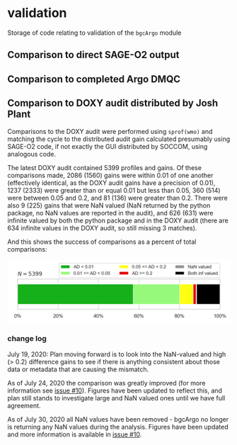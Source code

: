 # validation

Storage of code relating to validation of the `bgcArgo` module

## Comparison to direct SAGE-O2 output

## Comparison to completed Argo DMQC

## Comparison to DOXY audit distributed by Josh Plant

Comparisons to the DOXY audit were performed using `sprof(wmo)` and matching
the cycle to the distributed audit gain calculated presumably using SAGE-O2
code, if not exactly the GUI distributed by SOCCOM, using analogous code.

The latest DOXY audit contained 5399 profiles and gains. Of these comparisons
made, 2086 (1560) gains were within 0.01 of one another (effectively identical, as
the DOXY audit gains have a precision of 0.01), 1237 (2333) were greater than or
equal 0.01 but less than 0.05, 360 (514) were between 0.05 and 0.2, and 81 (136) were
greater than 0.2. There were also 9 (225) gains that were NaN valued (NaN returned
by the python package, no NaN values are reported in the audit), and 626 (631) were
infinite valued by both the python package and in the DOXY audit (there are
634 infinite values in the DOXY audit, so still missing 3 matches).

And this shows the success of comparisons as a percent of total comparisons:

![Percent of comparison](https://raw.githubusercontent.com/ArgoCanada/BGC-QC/master/figures/doxy_audit/DOXY_audit_comparison_breakdown_20200920.png)

### change log

July 19, 2020: Plan moving forward is to look into the NaN-valued and high (> 0.2) difference
gains to see if there is anything consistent about those data or metadata
that are causing the mismatch.

As of July 24, 2020 the comparison was greatly improved (for more information
see [issue #10](https://github.com/ArgoCanada/BGC-QC/issues/10)). Figures have
been updated to reflect this, and plan still stands to investigate large and
NaN valued ones until we have full agreement.

As of July 30, 2020 all NaN values have been removed - bgcArgo no longer is
returning any NaN values during the analysis. Figures have been updated and
more information is available in
[issue #10](https://github.com/ArgoCanada/BGC-QC/issues/10).
